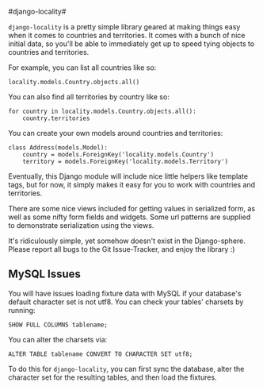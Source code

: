 #django-locality#

`django-locality` is a pretty simple library geared at making things easy when it comes to countries and territories. It comes with a bunch of nice initial data, so you'll be able to immediately get up to speed tying objects to countries and territories.

For example, you can list all countries like so:

    locality.models.Country.objects.all()

You can also find all territories by country like so:

	for country in locality.models.Country.objects.all():
		country.territories

You can create your own models around countries and territories:

    class Address(models.Model):
        country = models.ForeignKey('locality.models.Country')
		territory = models.ForeignKey('locality.models.Territory')

Eventually, this Django module will include nice little helpers like template tags, but for now, it simply makes it easy for you to work with countries and territories.

There are some nice views included for getting values in serialized form, as well as some nifty form fields and widgets. Some url patterns are supplied to demonstrate serialization using the views. 

It's ridiculously simple, yet somehow doesn't exist in the Django-sphere. Please report all bugs to the Git Issue-Tracker, and enjoy the library :)

MySQL Issues
------------

You will have issues loading fixture data with MySQL if your database's
default character set is not utf8.  You can check your tables' charsets
by running:

	SHOW FULL COLUMNS tablename;

You can alter the charsets via:

	ALTER TABLE tablename CONVERT TO CHARACTER SET utf8;

To do this for `django-locality`, you can first sync the database,
alter the character set for the resulting tables, and then load the
fixtures.
